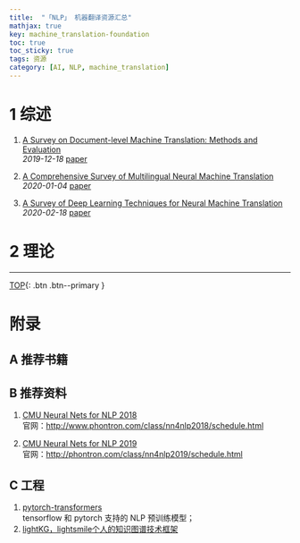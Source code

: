 ```yaml
---
title:  "「NLP」 机器翻译资源汇总"
mathjax: true
key: machine_translation-foundation
toc: true
toc_sticky: true
tags: 资源
category: [AI, NLP, machine_translation]
---
```

<span id='head'> </span>

<!--more-->


# 1 综述
1. [A Survey on Document-level Machine Translation: Methods and Evaluation](http://cn.arxiv.org/abs/1912.08494)   
*2019-12-18* [paper](https://arxiv.org/abs/1912.08494)    

1. [A Comprehensive Survey of Multilingual Neural Machine Translation](http://cn.arxiv.org/abs/2001.01115)    
*2020-01-04* [paper](https://arxiv.org/abs/2001.01115)    

1. [A Survey of Deep Learning Techniques for Neural Machine Translation](http://cn.arxiv.org/abs/2002.07526)    
*2020-02-18* [paper](https://arxiv.org/abs/2002.07526)    

# 2 理论



-------------------  
[TOP](#head){: .btn .btn--primary }


# 附录
## A 推荐书籍


## B 推荐资料
1. [CMU Neural Nets for NLP 2018](http://www.phontron.com/class/nn4nlp2018/schedule.html)  
官网：<http://www.phontron.com/class/nn4nlp2018/schedule.html>  

2. [CMU Neural Nets for NLP 2019](http://phontron.com/class/nn4nlp2019/schedule.html)  
官网：<http://phontron.com/class/nn4nlp2019/schedule.html>     

## C 工程
1. [pytorch-transformers](https://github.com/huggingface/pytorch-transformers)    
tensorflow 和 pytorch 支持的 NLP 预训练模型；     
1. [lightKG，lightsmile个人的知识图谱技术框架](https://github.com/smilelight/lightKG)     
